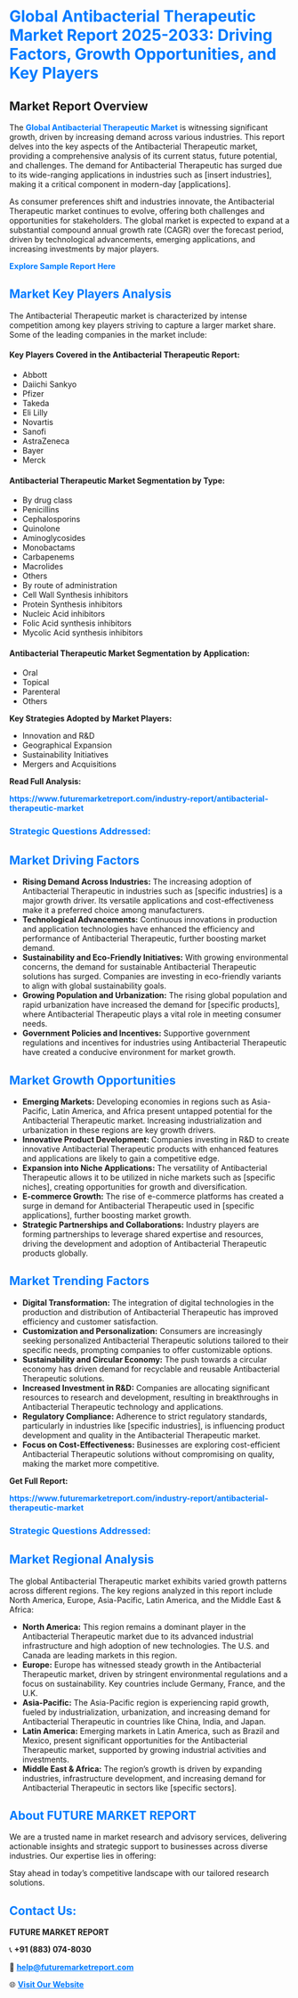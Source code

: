 <h1 style="color: #007BFF;">Global Antibacterial Therapeutic Market Report 2025-2033: Driving Factors, Growth Opportunities, and Key Players</h1>

<section id="overview">
<h2>Market Report Overview</h2>
<p>The <a href="https://www.futuremarketreport.com/industry-report/antibacterial-therapeutic-market" style="color: #007BFF; text-decoration: none;"><strong>Global Antibacterial Therapeutic Market</strong></a> is witnessing significant growth, driven by increasing demand across various industries. This report delves into the key aspects of the Antibacterial Therapeutic market, providing a comprehensive analysis of its current status, future potential, and challenges. The demand for Antibacterial Therapeutic has surged due to its wide-ranging applications in industries such as [insert industries], making it a critical component in modern-day [applications].</p>
<p>As consumer preferences shift and industries innovate, the Antibacterial Therapeutic market continues to evolve, offering both challenges and opportunities for stakeholders. The global market is expected to expand at a substantial compound annual growth rate (CAGR) over the forecast period, driven by technological advancements, emerging applications, and increasing investments by major players.</p>
</section>

<section id="overview">
<p><a href="https://www.futuremarketreport.com/request-sample/reportId=103361" style="color: #007BFF; text-decoration: none;"><strong>Explore Sample Report Here</strong></a></p>
</section>

<section id="key-players">
<h2 style="color: #007BFF;">Market Key Players Analysis</h2>
<p>The Antibacterial Therapeutic market is characterized by intense competition among key players striving to capture a larger market share. Some of the leading companies in the market include:</p>
<h4>Key Players Covered in the Antibacterial Therapeutic Report:</h4>
<ul><li>Abbott</li><li>Daiichi Sankyo</li><li>Pfizer</li><li>Takeda</li><li>Eli Lilly</li><li>Novartis</li><li>Sanofi</li><li>AstraZeneca</li><li>Bayer</li><li>Merck</li></ul>
<h4>Antibacterial Therapeutic Market Segmentation by Type:</h4>
<ul><li>By drug class</li><li>Penicillins</li><li>Cephalosporins</li><li>Quinolone</li><li>Aminoglycosides</li><li>Monobactams</li><li>Carbapenems</li><li>Macrolides</li><li>Others</li><li>By route of administration</li><li>Cell Wall Synthesis inhibitors</li><li>Protein Synthesis inhibitors</li><li>Nucleic Acid inhibitors</li><li>Folic Acid synthesis inhibitors</li><li>Mycolic Acid synthesis inhibitors</li></ul>

<h4>Antibacterial Therapeutic Market Segmentation by Application:</h4>
<ul><li>Oral</li><li>Topical</li><li>Parenteral</li><li>Others</li></ul>
<p><strong>Key Strategies Adopted by Market Players:</strong></p>
<ul>
<li>Innovation and R&D</li>
<li>Geographical Expansion</li>
<li>Sustainability Initiatives</li>
<li>Mergers and Acquisitions</li>
</ul>
</section>

<section>
<p><strong>Read Full Analysis: </strong></p><a href="https://www.futuremarketreport.com/industry-report/antibacterial-therapeutic-market" style="color: #007BFF; text-decoration: none;"><strong>https://www.futuremarketreport.com/industry-report/antibacterial-therapeutic-market</strong></a>
<h3 style="color: #007BFF;">Strategic Questions Addressed:</h3>
</section>

<section id="driving-factors">
<h2 style="color: #007BFF;">Market Driving Factors</h2>
<ul>
<li><strong>Rising Demand Across Industries:</strong> The increasing adoption of Antibacterial Therapeutic in industries such as [specific industries] is a major growth driver. Its versatile applications and cost-effectiveness make it a preferred choice among manufacturers.</li>
<li><strong>Technological Advancements:</strong> Continuous innovations in production and application technologies have enhanced the efficiency and performance of Antibacterial Therapeutic, further boosting market demand.</li>
<li><strong>Sustainability and Eco-Friendly Initiatives:</strong> With growing environmental concerns, the demand for sustainable Antibacterial Therapeutic solutions has surged. Companies are investing in eco-friendly variants to align with global sustainability goals.</li>
<li><strong>Growing Population and Urbanization:</strong> The rising global population and rapid urbanization have increased the demand for [specific products], where Antibacterial Therapeutic plays a vital role in meeting consumer needs.</li>
<li><strong>Government Policies and Incentives:</strong> Supportive government regulations and incentives for industries using Antibacterial Therapeutic have created a conducive environment for market growth.</li>
</ul>
</section>

<section id="growth-opportunities">
<h2 style="color: #007BFF;">Market Growth Opportunities</h2>
<ul>
<li><strong>Emerging Markets:</strong> Developing economies in regions such as Asia-Pacific, Latin America, and Africa present untapped potential for the Antibacterial Therapeutic market. Increasing industrialization and urbanization in these regions are key growth drivers.</li>
<li><strong>Innovative Product Development:</strong> Companies investing in R&D to create innovative Antibacterial Therapeutic products with enhanced features and applications are likely to gain a competitive edge.</li>
<li><strong>Expansion into Niche Applications:</strong> The versatility of Antibacterial Therapeutic allows it to be utilized in niche markets such as [specific niches], creating opportunities for growth and diversification.</li>
<li><strong>E-commerce Growth:</strong> The rise of e-commerce platforms has created a surge in demand for Antibacterial Therapeutic used in [specific applications], further boosting market growth.</li>
<li><strong>Strategic Partnerships and Collaborations:</strong> Industry players are forming partnerships to leverage shared expertise and resources, driving the development and adoption of Antibacterial Therapeutic products globally.</li>
</ul>
</section>

<section id="trending-factors">
<h2 style="color: #007BFF;">Market Trending Factors</h2>
<ul>
<li><strong>Digital Transformation:</strong> The integration of digital technologies in the production and distribution of Antibacterial Therapeutic has improved efficiency and customer satisfaction.</li>
<li><strong>Customization and Personalization:</strong> Consumers are increasingly seeking personalized Antibacterial Therapeutic solutions tailored to their specific needs, prompting companies to offer customizable options.</li>
<li><strong>Sustainability and Circular Economy:</strong> The push towards a circular economy has driven demand for recyclable and reusable Antibacterial Therapeutic solutions.</li>
<li><strong>Increased Investment in R&D:</strong> Companies are allocating significant resources to research and development, resulting in breakthroughs in Antibacterial Therapeutic technology and applications.</li>
<li><strong>Regulatory Compliance:</strong> Adherence to strict regulatory standards, particularly in industries like [specific industries], is influencing product development and quality in the Antibacterial Therapeutic market.</li>
<li><strong>Focus on Cost-Effectiveness:</strong> Businesses are exploring cost-efficient Antibacterial Therapeutic solutions without compromising on quality, making the market more competitive.</li>
</ul>
</section>

<section>
<p><strong>Get Full Report: </strong></p><a href="https://www.futuremarketreport.com/industry-report/antibacterial-therapeutic-market" style="color: #007BFF; text-decoration: none;"><strong>https://www.futuremarketreport.com/industry-report/antibacterial-therapeutic-market</strong></a>
<h3 style="color: #007BFF;">Strategic Questions Addressed:</h3>
</section>


<section id="regional-analysis">
<h2 style="color: #007BFF;">Market Regional Analysis</h2>
<p>The global Antibacterial Therapeutic market exhibits varied growth patterns across different regions. The key regions analyzed in this report include North America, Europe, Asia-Pacific, Latin America, and the Middle East & Africa:</p>
<ul>
<li><strong>North America:</strong> This region remains a dominant player in the Antibacterial Therapeutic market due to its advanced industrial infrastructure and high adoption of new technologies. The U.S. and Canada are leading markets in this region.</li>
<li><strong>Europe:</strong> Europe has witnessed steady growth in the Antibacterial Therapeutic market, driven by stringent environmental regulations and a focus on sustainability. Key countries include Germany, France, and the U.K.</li>
<li><strong>Asia-Pacific:</strong> The Asia-Pacific region is experiencing rapid growth, fueled by industrialization, urbanization, and increasing demand for Antibacterial Therapeutic in countries like China, India, and Japan.</li>
<li><strong>Latin America:</strong> Emerging markets in Latin America, such as Brazil and Mexico, present significant opportunities for the Antibacterial Therapeutic market, supported by growing industrial activities and investments.</li>
<li><strong>Middle East & Africa:</strong> The region’s growth is driven by expanding industries, infrastructure development, and increasing demand for Antibacterial Therapeutic in sectors like [specific sectors].</li>
</ul>
</section>

<footer>
<h2 style="color: #007BFF;">About FUTURE MARKET REPORT</h2>
<p>We are a trusted name in market research and advisory services, delivering actionable insights and strategic support to businesses across diverse industries. Our expertise lies in offering:</p>

<p>Stay ahead in today’s competitive landscape with our tailored research solutions.</p>

<h2 style="color: #007BFF;">Contact Us:</h2>
<p><strong>FUTURE MARKET REPORT</strong></p>
<p>📞 <strong>+91 (883) 074-8030</strong></p>
<p>📧 <strong><a href="mailto:help@futuremarketreport.com" style="color: #007BFF;">help@futuremarketreport.com</a></strong></p>
<p>🌐 <strong><a href="https://www.futuremarketreport.com/" style="color: #007BFF;">Visit Our Website</a></strong></p>
</footer>